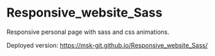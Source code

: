 # Responsive_website_Sass
Responsive personal page with sass and css animations.

Deployed version: https://msk-git.github.io/Responsive_website_Sass/
